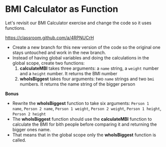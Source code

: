 # BMI Calculator as Function
Let's revisit our BMI Calculator exercise and change the code so it uses functions.

https://classroom.github.com/a/4RPNUCrH

- Create a new branch for this new version of the code so the original one stays untouched and work in the new branch.
- Instead of having global variables and doing the calculations in the global scope, create two functions:
  1. **calculateMBI** takes three arguments: a `name` string, a `weight` number and a `height` number. It returns the BMI number
  2. **whoIsBiggest** takes four arguments: two `name` strings and two `bmi` numbers. It returns the name string of the bigger person

**Bonus**
- Rewrite the **whoIsBiggest** function to take six arguments: `Person 1 name`, `Person 2 name`, `Person 1 weight`, `Person 2 weight`, `Person 1 height`, `Person 2 height`
- The **whoIsBiggest** function should use the **calculateMBI** function to calculate the BMI for bith people before comparing it and returning the bigger ones name.
- That means that in the global scope only the **whoIsBiggest** function is called.
